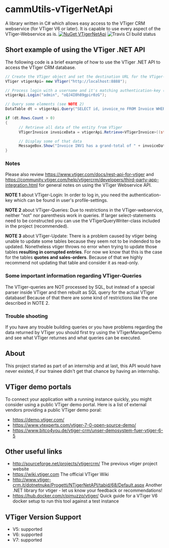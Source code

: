 # cammUtils-vTigerNetApi

A library written in C# which allows easy access to the VTiger CRM webservice (for VTiger V6 or later).
It is capable to use every aspect of the VTiger-Webservice as is. [![NuGet VTigerNetApi](https://img.shields.io/nuget/v/VTigerNetApi.svg?label=VTigerNetApi)](https://www.nuget.org/packages/VTigerNetApi/) ![Travis CI build status](https://travis-ci.com/CompuMasterGmbH/cammUtils-vTigerNetApi.svg?branch=master)

## Short example of using the VTiger .NET API

The following code is a brief example of how to use the VTiger .NET API to access the VTiger CRM database.

``` C#
// Create the VTiger object and set the destination URL for the VTiger-webservice
VTiger vtigerApi= new VTiger("http://localhost:8888");

// Process login with a username and it's matching authentication-key (see NOTE 1)
vtigerApi.Login("admin", "oQJ4I0h89gpir0zG");

// Query some elements (see NOTE 2)
DataTable dt = vtigerApi.Query("SELECT id, invoice_no FROM Invoice WHERE invoice_no='INV1';");

if (dt.Rows.Count > 0)
{
      // Retrieve all data of the entity from VTiger
      VTigerInvoice invoiceData = vtigerApi.Retrieve<VTigerInvoice>((string)dt.Rows[0]["id"]);

      // Display some of that data
      MessageBox.Show("Invoice INV1 has a grand-total of " + invoiceData.hdnGrandTotal.ToString());
}
```

### Notes
Please also review https://www.vtiger.com/docs/rest-api-for-vtiger and https://community.vtiger.com/help/vtigercrm/developers/third-party-app-integration.html for general notes on using the VTiger Webservice API.

**NOTE 1** about VTiger-Login:
In order to log in, you need the authentication-key which can be found in user's profile-settings.

**NOTE 2** about VTiger-Queries:
Due to restrictions in the VTiger-webservice, neither "not" nor parenthesis work in queries.
If larger select-statements need to be constructed you can use the VTigerQueryWriter-class included in the project (recommended).

**NOTE 3** about VTiger-Update:
There is a problem caused by vtiger being unable to update some tables because they seem not to be indended to be updated. Nonetheless vtiger throws no error when trying to update those tables **resulting in corrupted entries**. For now we know that this is the case for the tables **quotes and sales-orders**. Because of that we highly recommend not updating that table and consider it as read-only.

### Some important information regarding VTiger-Queries
The VTiger-queries are NOT processed by SQL, but instead of a special parser inside VTiger and then rebuilt as SQL query for the actual VTiger database!
Because of that there are some kind of restrictions like the one described in NOTE 2.

### Trouble shooting
If you have any trouble building queries or you have problems regarding the data returned by VTiger you should first try using the VTigerManagerDemo and see what VTiger returnes and what queries can be executed.

## About
This project started as part of an internship and at last, this API would have never existed, if our trainee didn't get that chance by having an internship.

## VTiger demo portals
To connect your application with a running instance quickly, you might consider using a public VTiger demo portal. Here is a list of external vendors providing a public VTiger demo poral:

* https://demo.vtiger.com/
* https://www.vtexperts.com/vtiger-7-0-open-source-demo/
* https://www.bitco4you.de/vtiger-crm/unser-demosystem-fuer-vtiger-6-5

## Other useful links
* http://sourceforge.net/projects/vtigercrm/ The previous vtiger project website
* https://wiki.vtiger.com The official VTiger Wiki
* http://www.vtiger-crm.it/dotnetnuke/Progetti/NTigerNetAPI/tabid/68/Default.aspx Another .NET library for vtiger - let us know your feedback or recommendations!
* https://hub.docker.com/r/pimuzzo/vtiger/ Quick guide for a VTiger V6 docker setup to run this tool against a test instance

## VTiger Version Support
* V5: supported
* V6: supported
* V7: supported
